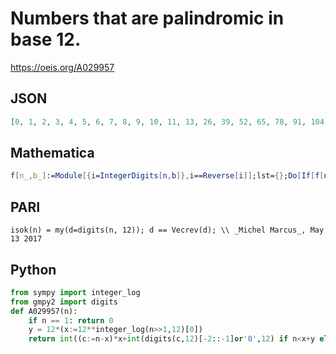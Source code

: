 # Numbers that are palindromic in base 12\.
https://oeis.org/A029957
## JSON
```JSON
[0, 1, 2, 3, 4, 5, 6, 7, 8, 9, 10, 11, 13, 26, 39, 52, 65, 78, 91, 104, 117, 130, 143, 145, 157, 169, 181, 193, 205, 217, 229, 241, 253, 265, 277, 290, 302, 314, 326, 338, 350, 362, 374, 386, 398, 410, 422, 435, 447, 459, 471, 483, 495, 507, 519, 531]
```
## Mathematica
```Mathematica
f[n_,b_]:=Module[{i=IntegerDigits[n,b]},i==Reverse[i]];lst={};Do[If[f[n,12],AppendTo[lst,n]],{n,7!}];lst (* _Vladimir Joseph Stephan Orlovsky_, Jul 08 2009 *)
```
## PARI
```PARI
isok(n) = my(d=digits(n, 12)); d == Vecrev(d); \\ _Michel Marcus_, May 13 2017
```
## Python
```Python
from sympy import integer_log
from gmpy2 import digits
def A029957(n):
    if n == 1: return 0
    y = 12*(x:=12**integer_log(n>>1,12)[0])
    return int((c:=n-x)*x+int(digits(c,12)[-2::-1]or'0',12) if n<x+y else (c:=n-y)*y+int(digits(c,12)[-1::-1]or'0',12)) # _Chai Wah Wu_, Jun 14 2024
```
